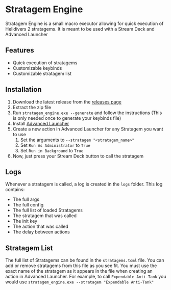 # Stratagem Engine

Stratagem Engine is a small macro executor allowing for quick execution of Helldivers 2 stratagems.
It is meant to be used with a Stream Deck and Advanced Launcher

## Features
- Quick execution of stratagems
- Customizable keybinds
- Customizable stratagem list

## Installation
1. Download the latest release from the [releases page]()
2. Extract the zip file
3. Run `stratagem_engine.exe --generate` and follow the instructions (This is only needed once to generate your keybinds file)
4. Install [Advanced Launcher](https://marketplace.elgato.com/product/advanced-launcher-d9a289e4-9f61-4613-9f86-0069f5897125)
5. Create a new action in Advanced Launcher for any Stratagem you want to use
   1. Set the arguments to `--stratagem "<stratagem_name>"`
   2. Set `Run As Administrator` to `True`
   3. Set `Run in Background` to `True`
6. Now, just press your Stream Deck button to call the stratagem

## Logs

Whenever a stratagem is called, a log is created in the `logs` folder. This log contains:
- The full args
- The full config
- The full list of loaded Stratagems
- The stratagem that was called
- The init key
- The action that was called
- The delay between actions

## Stratagem List

The full list of Stratagems can be found in the `stratagems.toml` file. You can add or remove stratagems from this file as you see fit.
You must use the exact name of the stratagem as it appears in the file when creating an action in Advanced Launcher. For example,
to call `Expendable Anti-Tank` you would use `stratagem_engine.exe --stratagem "Expendable Anti-Tank"`